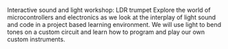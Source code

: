 Interactive sound and light workshop: LDR trumpet  Explore the world of microcontrollers and electronics as we look at the interplay of light sound and code in a project based learning environment. We will use light to bend tones on a custom circuit and learn how to program and play our own custom instruments.
